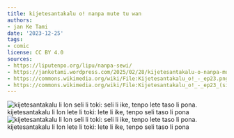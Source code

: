 ```yaml
---
title: kijetesantakalu o! nanpa mute tu wan
authors:
- jan Ke Tami
date: '2023-12-25'
tags:
- comic
license: CC BY 4.0
sources:
- https://liputenpo.org/lipu/nanpa-sewi/
- https://janketami.wordpress.com/2025/02/28/kijetesantakalu-o-nanpa-mute-tu-wan/
- https://commons.wikimedia.org/wiki/File:Kijetesantakalu_o!_-_ep23.png
- https://commons.wikimedia.org/wiki/File:Kijetesantakalu_o!_-_ep23_(sitelen_pona).png
---
```


![kijetesantakalu li lon seli li toki: seli li ike, tenpo lete taso li pona. kijetesantakalu li lon lete li toki: lete li ike, tenpo seli taso li pona](https://upload.wikimedia.org/wikipedia/commons/b/b4/Kijetesantakalu_o%21_-_ep23.png)
![kijetesantakalu li lon seli li toki: seli li ike, tenpo lete taso li pona. kijetesantakalu li lon lete li toki: lete li ike, tenpo seli taso li pona](https://upload.wikimedia.org/wikipedia/commons/0/05/Kijetesantakalu_o%21_-_ep23_%28sitelen_pona%29.png)